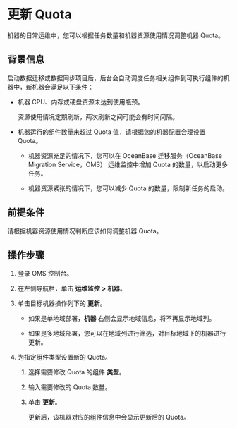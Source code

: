 # 更新 Quota

机器的日常运维中，您可以根据任务数量和机器资源使用情况调整机器 Quota。

## 背景信息

启动数据迁移或数据同步项目后，后台会自动调度任务相关组件到可执行组件的机器中，新机器会满足以下条件：

* 机器 CPU、内存或硬盘资源未达到使用瓶颈。

  资源使用情况定期刷新，两次刷新之间可能会有时间间隔。

* 机器运行的组件数量未超过 Quota 值，请根据您的机器配置合理设置 Quota。

  * 机器资源充足的情况下，您可以在 OceanBase 迁移服务（OceanBase Migration Service，OMS） 运维监控中增加 Quota 的数量，以启动更多任务。

  * 机器资源紧张的情况下，您可以减少 Quota 的数量，限制新任务的启动。

## 前提条件

请根据机器资源使用情况判断应该如何调整机器 Quota。

## 操作步骤

1. 登录 OMS 控制台。

2. 在左侧导航栏，单击 **运维监控** **\>** **机器**。

3. 单击目标机器操作列下的 **更新**。

   * 如果是单地域部署，**机器** 右侧会显示地域信息，将不再显示地域列。

   * 如果是多地域部署，您可以在地域列进行筛选，对目标地域下的机器进行更新。

4. 为指定组件类型设置新的 Quota。

   1. 选择需要修改 Quota 的组件 **类型**。

   2. 输入需要修改的 Quota 数量。

   3. 单击 **更新**。

      更新后，该机器对应的组件信息中会显示更新后的 Quota。
